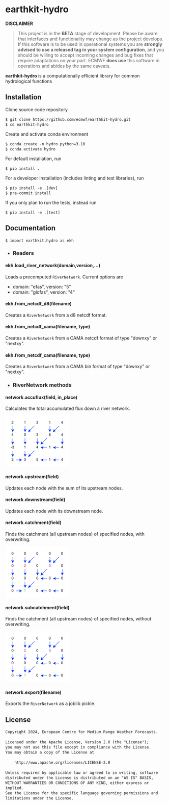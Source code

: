 # earthkit-hydro

**DISCLAIMER**

> This project is in the **BETA** stage of development. Please be aware that interfaces and functionality may change as the project develops. If this software is to be used in operational systems you are **strongly advised to use a released tag in your system configuration**, and you should be willing to accept incoming changes and bug fixes that require adaptations on your part. ECMWF **does use** this software in operations and abides by the same caveats.

**earthkit-hydro** is a computationally efficient library for common hydrological functions

## Installation
Clone source code repository

    $ git clone https://github.com/ecmwf/earthkit-hydro.git
    $ cd earthkit-hydro

Create and activate conda environment

    $ conda create -n hydro python=3.10
    $ conda activate hydro

For default installation, run

    $ pip install .

For a developer installation (includes linting and test libraries), run

    $ pip install -e .[dev]
    $ pre-commit install

If you only plan to run the tests, instead run

    $ pip install -e .[test]

## Documentation

    $ import earthkit.hydro as ekh

- ### Readers

#### ekh.load_river_network(domain,version,...)
Loads a precomputed `RiverNetwork`. Current options are
- domain: "efas", version: "5"
- domain: "glofas", version: "4"

#### ekh.from_netcdf_d8(filename)
Creates a `RiverNetwork` from a d8 netcdf format.

#### ekh.from_netcdf_cama(filename, type)
Creates a `RiverNetwork` from a CAMA netcdf format of type "downxy" or "nextxy".

#### ekh.from_netcdf_cama(filename, type)
Creates a `RiverNetwork` from a CAMA bin format of type "downxy" or "nextxy".

- ### RiverNetwork methods

#### network.accuflux(field, in_place)
Calculates the total accumulated flux down a river network.

<img src="docs/accuflux.gif" width="200px" height="160px" />

#### network.upstream(field)
Updates each node with the sum of its upstream nodes.

#### network.downstream(field)
Updates each node with its downstream node.

#### network.catchment(field)
Finds the catchment (all upstream nodes) of specified nodes, with overwriting.

<img src="docs/catchment.gif" width="200px" height="160px" />

#### network.subcatchment(field)
Finds the catchment (all upstream nodes) of specified nodes, without overwriting.

<img src="docs/subcatchment.gif" width="200px" height="160px" />

#### network.export(filename)
Exports the `RiverNetwork` as a joblib pickle.

## License

```
Copyright 2024, European Centre for Medium Range Weather Forecasts.

Licensed under the Apache License, Version 2.0 (the "License");
you may not use this file except in compliance with the License.
You may obtain a copy of the License at

    http://www.apache.org/licenses/LICENSE-2.0

Unless required by applicable law or agreed to in writing, software
distributed under the License is distributed on an "AS IS" BASIS,
WITHOUT WARRANTIES OR CONDITIONS OF ANY KIND, either express or implied.
See the License for the specific language governing permissions and
limitations under the License.
```
